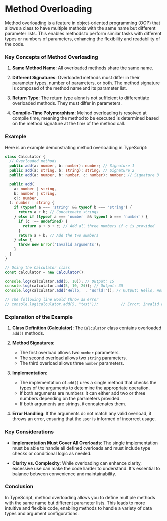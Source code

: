 # Method Overloading

Method overloading is a feature in object-oriented programming (OOP) that allows a class to have multiple methods with the same name but different parameter lists. This enables methods to perform similar tasks with different types or numbers of parameters, enhancing the flexibility and readability of the code.

### Key Concepts of Method Overloading

1. **Same Method Name**: All overloaded methods share the same name.

2. **Different Signatures**: Overloaded methods must differ in their parameter types, number of parameters, or both. The method signature is composed of the method name and its parameter list.

3. **Return Type**: The return type alone is not sufficient to differentiate overloaded methods. They must differ in parameters.

4. **Compile-Time Polymorphism**: Method overloading is resolved at compile time, meaning the method to be executed is determined based on the method signature at the time of the method call.

### Example

Here is an example demonstrating method overloading in TypeScript:

```typescript
class Calculator {
  // Overloaded methods
  public add(a: number, b: number): number; // Signature 1
  public add(a: string, b: string): string; // Signature 2
  public add(a: number, b: number, c: number): number; // Signature 3

  public add(
    a: number | string,
    b: number | string,
    c?: number,
  ): number | string {
    if (typeof a === 'string' && typeof b === 'string') {
      return a + b; // Concatenate strings
    } else if (typeof a === 'number' && typeof b === 'number') {
      if (c !== undefined) {
        return a + b + c; // Add all three numbers if c is provided
      }
      return a + b; // Add the two numbers
    } else {
      throw new Error('Invalid arguments');
    }
  }
}

// Using the Calculator class
const calculator = new Calculator();

console.log(calculator.add(5, 10)); // Output: 15
console.log(calculator.add(5, 10, 20)); // Output: 35
console.log(calculator.add('Hello, ', 'World!')); // Output: Hello, World!

// The following line would throw an error
// console.log(calculator.add(5, "test"));          // Error: Invalid arguments
```

### Explanation of the Example

1. **Class Definition (Calculator)**: The `Calculator` class contains overloaded `add()` methods.

2. **Method Signatures**:

   - The first overload allows two `number` parameters.
   - The second overload allows two `string` parameters.
   - The third overload allows three `number` parameters.

3. **Implementation**:

   - The implementation of `add()` uses a single method that checks the types of the arguments to determine the appropriate operation.
   - If both arguments are numbers, it can either add two or three numbers depending on the parameters provided.
   - If both arguments are strings, it concatenates them.

4. **Error Handling**: If the arguments do not match any valid overload, it throws an error, ensuring that the user is informed of incorrect usage.

### Key Considerations

- **Implementation Must Cover All Overloads**: The single implementation must be able to handle all defined overloads and must include type checks or conditional logic as needed.

- **Clarity vs. Complexity**: While overloading can enhance clarity, excessive use can make the code harder to understand. It's essential to balance between convenience and maintainability.

### Conclusion

In TypeScript, method overloading allows you to define multiple methods with the same name but different parameter lists. This leads to more intuitive and flexible code, enabling methods to handle a variety of data types and argument configurations.

